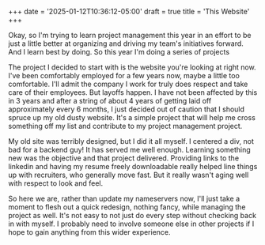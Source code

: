 +++
date = '2025-01-12T10:36:12-05:00'
draft = true
title = 'This Website'
+++


Okay, so I'm trying to learn project management this year in an effort to be just a little better at organizing and driving my team's initiatives forward. And I learn best by doing. So this year I'm doing a series of projects 

The project I decided to start with is the website you're looking at right now. I've been comfortably employed for a few years now, maybe a little too comfortable. I'll admit the company I work for truly does respect and take care of their employees. But layoffs happen. I have not been affected by this in 3 years and after a string of about 4 years of getting laid off approximately every 6 months, I just decided out of caution that I should spruce up my old dusty website. It's a simple project that will help me cross something off my list and contribute to my project management project.

My old site was terribly designed, but I did it all myself. I centered a div, not bad for a backend guy! It has served me well enough. Learning something new was the objective and that project delivered. Providing links to the linkedin and having my resume freely downloadable really helped line things up with recruiters, who generally move fast. But it really wasn't aging well with respect to look and feel.

So here we are, rather than update my nameservers now, I'll just take a moment to flesh out a quick redesign, nothing fancy, while managing the project as well. It's not easy to not just do every step without checking back in with myself. I probably need to involve someone else in other projects if I hope to gain anything from this wider experience.


